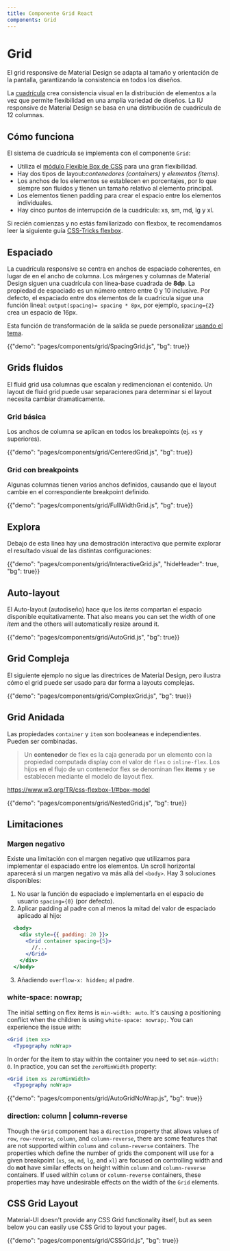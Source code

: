 ```yaml
---
title: Componente Grid React
components: Grid
---
```


# Grid

<p class="description">El grid responsive de Material Design se adapta al tamaño y orientación de la pantalla, garantizando la consistencia en todos los diseños.</p>

La [cuadrícula](https://material.io/design/layout/responsive-layout-grid.html) crea consistencia visual en la distribución de elementos a la vez que permite flexibilidad en una amplia variedad de diseños. La IU responsive de Material Design se basa en una distribución de cuadrícula de 12 columnas.

## Cómo funciona

El sistema de cuadrícula se implementa con el componente `Grid`:

- Utiliza el [módulo Flexible Box de CSS](https://www.w3.org/TR/css-flexbox-1/) para una gran flexibilidad.
- Hay dos tipos de layout:*contenedores (containers)* y *elementos (items)*.
- Los anchos de los elementos se establecen en porcentajes, por lo que siempre son fluidos y tienen un tamaño relativo al elemento principal.
- Los elementos tienen padding para crear el espacio entre los elementos individuales.
- Hay cinco puntos de interrupción de la cuadrícula: xs, sm, md, lg y xl.

Si recién comienzas y no estás familiarizado con flexbox, te recomendamos leer la siguiente guía [CSS-Tricks flexbox](https://css-tricks.com/snippets/css/a-guide-to-flexbox/).

## Espaciado

La cuadrícula responsive se centra en anchos de espaciado coherentes, en lugar de en el ancho de columna. Los márgenes y columnas de Material Design siguen una cuadrícula con línea-base cuadrada de **8dp**. La propiedad de espaciado es un número entero entre 0 y 10 inclusive. Por defecto, el espaciado entre dos elementos de la cuadrícula sigue una función lineal: `output(spacing)= spacing * 8px`, por ejemplo, `spacing={2}` crea un espacio de 16px.

Esta función de transformación de la salida se puede personalizar [usando el tema](/customization/spacing/).

{{"demo": "pages/components/grid/SpacingGrid.js", "bg": true}}

## Grids fluidos

El fluid grid usa columnas que escalan y redimencionan el contenido. Un layout de fluid grid puede usar separaciones para determinar si el layout necesita cambiar dramaticamente.

### Grid básica

Los anchos de columna se aplican en todos los breakepoints (ej. `xs` y superiores).

{{"demo": "pages/components/grid/CenteredGrid.js", "bg": true}}

### Grid con breakpoints

Algunas columnas tienen varios anchos definidos, causando que el layout cambie en el correspondiente breakpoint definido.

{{"demo": "pages/components/grid/FullWidthGrid.js", "bg": true}}

## Explora

Debajo de esta línea hay una demostración interactiva que permite explorar el resultado visual de las distintas configuraciones:

{{"demo": "pages/components/grid/InteractiveGrid.js", "hideHeader": true, "bg": true}}

## Auto-layout

El Auto-layout (autodiseño) hace que los *items* compartan el espacio disponible equitativamente. That also means you can set the width of one *item* and the others will automatically resize around it.

{{"demo": "pages/components/grid/AutoGrid.js", "bg": true}}

## Grid Compleja

El siguiente ejemplo no sigue las directrices de Material Design, pero ilustra cómo el grid puede ser usado para dar forma a layouts complejas.

{{"demo": "pages/components/grid/ComplexGrid.js", "bg": true}}

## Grid Anidada

Las propiedades `container` y `item` son booleaneas e independientes. Pueden ser combinadas. 

> Un **contenedor** de flex es la caja generada por un elemento con la propiedad computada display con el valor de `flex` o `inline-flex`. Los hijos en el flujo de un contenedor flex se denominan flex **items** y se establecen mediante el modelo de layout flex.

https://www.w3.org/TR/css-flexbox-1/#box-model

{{"demo": "pages/components/grid/NestedGrid.js", "bg": true}}

## Limitaciones

### Margen negativo

Existe una limitación con el margen negativo que utilizamos para implementar el espaciado entre los elementos. Un scroll horizontal aparecerá si un margen negativo va más allá del `<body>`. Hay 3 soluciones disponibles:

1. No usar la función de espaciado e implementarla en el espacio de usuario `spacing={0}` (por defecto).
2. Aplicar padding al padre con al menos la mitad del valor de espaciado aplicado al hijo:

```jsx
  <body>
    <div style={{ padding: 20 }}>
      <Grid container spacing={5}>
        //...
      </Grid>
    </div>
  </body>
```

3. Añadiendo `overflow-x: hidden;` al padre.

### white-space: nowrap;

The initial setting on flex items is `min-width: auto`. It's causing a positioning conflict when the children is using `white-space: nowrap;`. You can experience the issue with:

```jsx
<Grid item xs>
  <Typography noWrap>
```

In order for the item to stay within the container you need to set `min-width: 0`. In practice, you can set the `zeroMinWidth` property:

```jsx
<Grid item xs zeroMinWidth>
  <Typography noWrap>
```

{{"demo": "pages/components/grid/AutoGridNoWrap.js", "bg": true}}

### direction: column | column-reverse

Though the `Grid` component has a `direction` property that allows values of `row`, `row-reverse`, `column`, and `column-reverse`, there are some features that are not supported within `column` and `column-reverse` containers. The properties which define the number of grids the component will use for a given breakpoint (`xs`, `sm`, `md`, `lg`, and `xl`) are focused on controlling width and do **not** have similar effects on height within `column` and `column-reverse` containers. If used within `column` or `column-reverse` containers, these properties may have undesirable effects on the width of the `Grid` elements.

## CSS Grid Layout

Material-UI doesn't provide any CSS Grid functionality itself, but as seen below you can easily use CSS Grid to layout your pages.

{{"demo": "pages/components/grid/CSSGrid.js", "bg": true}}